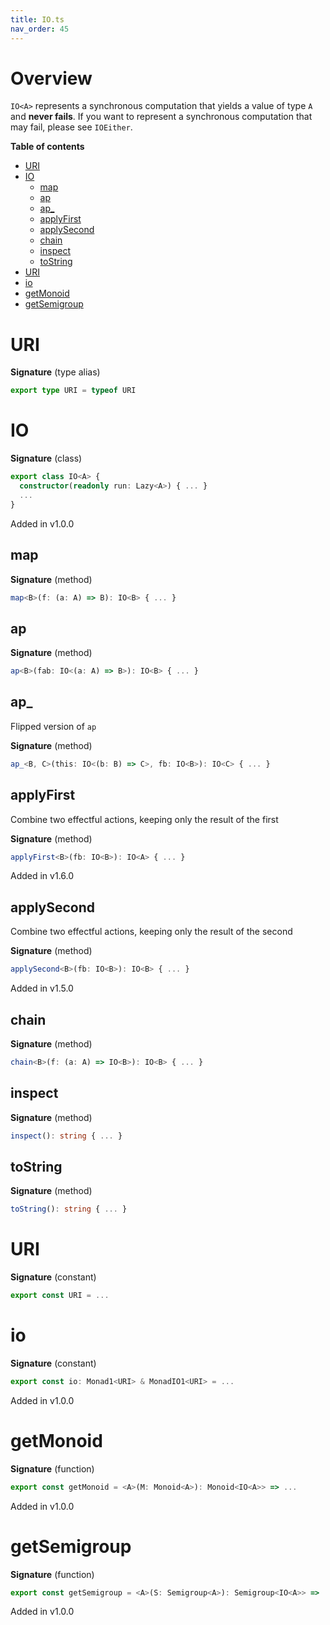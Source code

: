 ```yaml
---
title: IO.ts
nav_order: 45
---
```


# Overview

`IO<A>` represents a synchronous computation that yields a value of type `A` and **never fails**.
If you want to represent a synchronous computation that may fail, please see `IOEither`.

<!-- START doctoc generated TOC please keep comment here to allow auto update -->
<!-- DON'T EDIT THIS SECTION, INSTEAD RE-RUN doctoc TO UPDATE -->
**Table of contents**

- [URI](#uri)
- [IO](#io)
  - [map](#map)
  - [ap](#ap)
  - [ap\_](#ap%5C_)
  - [applyFirst](#applyfirst)
  - [applySecond](#applysecond)
  - [chain](#chain)
  - [inspect](#inspect)
  - [toString](#tostring)
- [URI](#uri-1)
- [io](#io)
- [getMonoid](#getmonoid)
- [getSemigroup](#getsemigroup)

<!-- END doctoc generated TOC please keep comment here to allow auto update -->

# URI

**Signature** (type alias)

```ts
export type URI = typeof URI
```

# IO

**Signature** (class)

```ts
export class IO<A> {
  constructor(readonly run: Lazy<A>) { ... }
  ...
}
```

Added in v1.0.0

## map

**Signature** (method)

```ts
map<B>(f: (a: A) => B): IO<B> { ... }
```

## ap

**Signature** (method)

```ts
ap<B>(fab: IO<(a: A) => B>): IO<B> { ... }
```

## ap\_

Flipped version of `ap`

**Signature** (method)

```ts
ap_<B, C>(this: IO<(b: B) => C>, fb: IO<B>): IO<C> { ... }
```

## applyFirst

Combine two effectful actions, keeping only the result of the first

**Signature** (method)

```ts
applyFirst<B>(fb: IO<B>): IO<A> { ... }
```

Added in v1.6.0

## applySecond

Combine two effectful actions, keeping only the result of the second

**Signature** (method)

```ts
applySecond<B>(fb: IO<B>): IO<B> { ... }
```

Added in v1.5.0

## chain

**Signature** (method)

```ts
chain<B>(f: (a: A) => IO<B>): IO<B> { ... }
```

## inspect

**Signature** (method)

```ts
inspect(): string { ... }
```

## toString

**Signature** (method)

```ts
toString(): string { ... }
```

# URI

**Signature** (constant)

```ts
export const URI = ...
```

# io

**Signature** (constant)

```ts
export const io: Monad1<URI> & MonadIO1<URI> = ...
```

Added in v1.0.0

# getMonoid

**Signature** (function)

```ts
export const getMonoid = <A>(M: Monoid<A>): Monoid<IO<A>> => ...
```

Added in v1.0.0

# getSemigroup

**Signature** (function)

```ts
export const getSemigroup = <A>(S: Semigroup<A>): Semigroup<IO<A>> => ...
```

Added in v1.0.0
